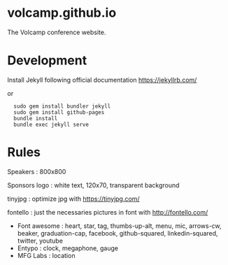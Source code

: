# volcamp.github.io

The Volcamp conference website.

# Development

Install Jekyll following official documentation https://jekyllrb.com/

or 

```quick start
  sudo gem install bundler jekyll
  sudo gem install github-pages
  bundle install
  bundle exec jekyll serve
```

# Rules

Speakers : 800x800

Sponsors logo : white text, 120x70, transparent background

tinyjpg : optimize jpg with https://tinyjpg.com/

fontello : just the necessaries pictures in font with http://fontello.com/
- Font awesome : heart, star, tag, thumbs-up-alt, menu, mic, arrows-cw, beaker, graduation-cap, facebook, github-squared, linkedin-squared, twitter, youtube
- Entypo : clock, megaphone, gauge
- MFG Labs : location
